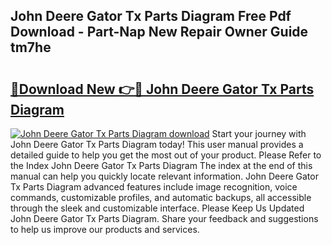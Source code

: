 ## John Deere Gator Tx Parts Diagram Free Pdf Download - Part-Nap New Repair Owner Guide tm7he

# <h2><a href="http://dfo2mpm.blite.top/?on=John+Deere+Gator+Tx+Parts+Diagram">🔗Download New 👉🔴 John Deere Gator Tx Parts Diagram</a></h2>

[![John Deere Gator Tx Parts Diagram download](https://i.imgur.com/lujVjoI.png)](http://dfo2mpm.blite.top/?on=John+Deere+Gator+Tx+Parts+Diagram)
Start your journey with John Deere Gator Tx Parts Diagram today! This user manual provides a detailed guide to help you get the most out of your product. Please Refer to the Index John Deere Gator Tx Parts Diagram The index at the end of this manual can help you quickly locate relevant information. John Deere Gator Tx Parts Diagram advanced features include image recognition, voice commands, customizable profiles, and automatic backups, all accessible through the sleek and customizable interface. Please Keep Us Updated John Deere Gator Tx Parts Diagram. Share your feedback and suggestions to help us improve our products and services.
